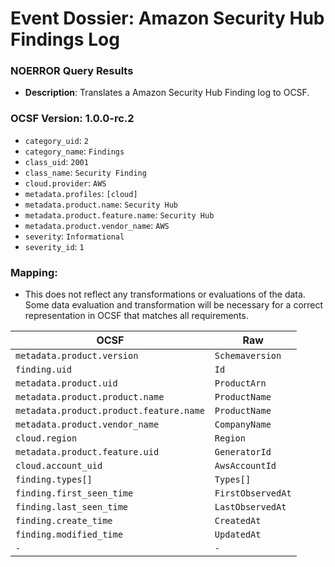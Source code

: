 # Event Dossier: Amazon Security Hub Findings Log
### NOERROR Query Results
- **Description**: Translates a Amazon Security Hub Finding log to OCSF. 

 ### OCSF Version: 1.0.0-rc.2
 - `category_uid`: `2`
 - `category_name`: `Findings`
 - `class_uid`: `2001`
 - `class_name`: `Security Finding`
 - `cloud.provider`: `AWS`
 - `metadata.profiles`: `[cloud]`
 - `metadata.product.name`: `Security Hub`
 - `metadata.product.feature.name`: `Security Hub`
 - `metadata.product.vendor_name`: `AWS`
 - `severity`: `Informational`
 - `severity_id`: `1`

 ### Mapping:
 - This does not reflect any transformations or evaluations of the data. Some data evaluation and transformation will be necessary for a correct representation in OCSF that matches all requirements.

| OCSF                       | Raw             |
| -------------------------- | ----------------|
|`metadata.product.version` | `Schemaversion`       |
|`finding.uid`|`Id`|
|`metadata.product.uid`|`ProductArn`|
|`metadata.product.product.name`|`ProductName`|
|`metadata.product.product.feature.name`|`ProductName`|
|`metadata.product.vendor_name`|`CompanyName`|
|`cloud.region`|`Region`|
|`metadata.product.feature.uid`|`GeneratorId`|
|`cloud.account_uid`|`AwsAccountId`|
|`finding.types[]`|`Types[]`|
|`finding.first_seen_time`|`FirstObservedAt`|
|`finding.last_seen_time`|`LastObservedAt`|
|`finding.create_time`|`CreatedAt`|
|`finding.modified_time`|`UpdatedAt`|
|`-`|`-`|
